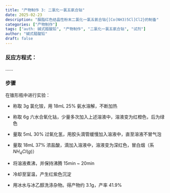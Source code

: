 ```yaml
---
title: "产物制作 3: 二氯化一氯五氨合钴"
date: 2025-02-23
description: "胭脂红色结晶性粉末二氯化一氯五氨合钴{[Co(NH3)5Cl]Cl2}的制备"
categories: ["产物制作"]
tags: ["auth: 碱式醋酸铅", "产物制作", "二氯化一氯五氨合钴", "试剂"]
author: "碱式醋酸铅"
draft: false
---
```


### 反应方程式：

......

### 步骤

在锥形瓶中进行实验：

- 称取 3g 氯化铵，用 18mL 25% 氨水溶解，不断加热

- 称取 6g 六水合氧化钴，少量多次加入上述溶液中，溶液变为红橙色，后为绿色

- 量取 5mL 30% 过氧化氢，用胶头滴管缓慢加入溶液中，直至溶液不冒气泡

- 量取 18mL 37% 浓盐酸，滴加入溶液中，溶液变为深红色，冒白烟（系$NH_4Cl(g)$）

- 将溶液煮沸，并保持沸腾 15min ~ 20min

- 冷却至室温，产生红紫色沉淀

- 用冰水与冰乙醇洗涤杂物。得产物约 3.1g，产率 41.9%

